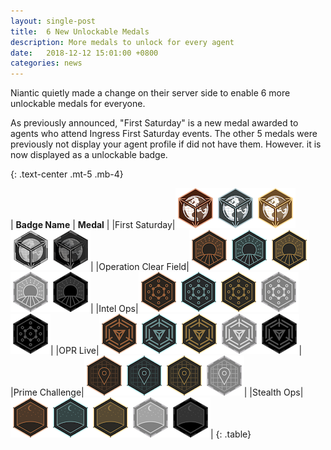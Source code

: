 ```yaml
---
layout: single-post
title:  6 New Unlockable Medals
description: More medals to unlock for every agent
date:   2018-12-12 15:01:00 +0800
categories: news
---
```


Niantic quietly made a change on their server side to enable 6 more unlockable medals for everyone.

As previously announced, "First Saturday" is a new medal awarded to agents who attend Ingress First Saturday events.
The other 5 medals were previously not display your agent profile if did not have them. However. it is now displayed as a unlockable badge.

{: .text-center .mt-5 .mb-4}

| __Badge Name__ | __Medal__ |
|First Saturday|![](/assets/images/news/first_saturday1.png)![](/assets/images/news/first_saturday2.png)![](/assets/images/news/first_saturday3.png)![](/assets/images/news/first_saturday4.png)![](/assets/images/news/first_saturday5.png)|
|Operation Clear Field|![](/assets/images/news/ocf1.png)![](/assets/images/news/ocf2.png)![](/assets/images/news/ocf3.png)![](/assets/images/news/ocf4.png)![](/assets/images/news/ocf5.png)|
|Intel Ops|![](/assets/images/news/intelops1.png)![](/assets/images/news/intelops2.png)![](/assets/images/news/intelops3.png)![](/assets/images/news/intelops4.png)![](/assets/images/news/intelops5.png)|
|OPR Live|![](/assets/images/news/oprlive1.png)![](/assets/images/news/oprlive2.png)![](/assets/images/news/oprlive3.png)![](/assets/images/news/oprlive4.png)![](/assets/images/news/oprlive5.png)|
|Prime Challenge|![](/assets/images/news/primechallenge1.png)![](/assets/images/news/primechallenge2.png)![](/assets/images/news/primechallenge3.png)![](/assets/images/news/primechallenge4.png)|
|Stealth Ops|![](/assets/images/news/stealthops1.png)![](/assets/images/news/stealthops2.png)![](/assets/images/news/stealthops3.png)![](/assets/images/news/stealthops4.png)![](/assets/images/news/stealthops5.png)|
{: .table}
